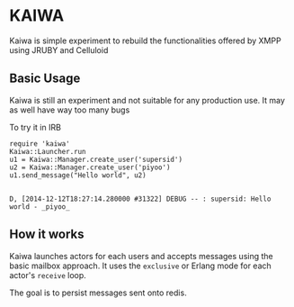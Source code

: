 # KAIWA

Kaiwa is simple experiment to rebuild the functionalities offered by XMPP using JRUBY and Celluloid

## Basic Usage

Kaiwa is still an experiment and not suitable for any production use. It may as well have way too many bugs

To try it in IRB

    require 'kaiwa'
    Kaiwa::Launcher.run
    u1 = Kaiwa::Manager.create_user('supersid')
    u2 = Kaiwa::Manager.create_user('piyoo')
    u1.send_message("Hello world", u2)


    D, [2014-12-12T18:27:14.280000 #31322] DEBUG -- : supersid: Hello world - _piyoo_   


## How it works

Kaiwa launches actors for each users and accepts messages using the basic mailbox approach. It uses the `exclusive` or Erlang mode for each actor's `receive` loop. 

The goal is to persist messages sent onto redis.


